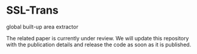# SSL-Trans
global built-up area extractor

The related paper is currently under review. We will update this repository with the publication details and release the code as soon as it is published.
